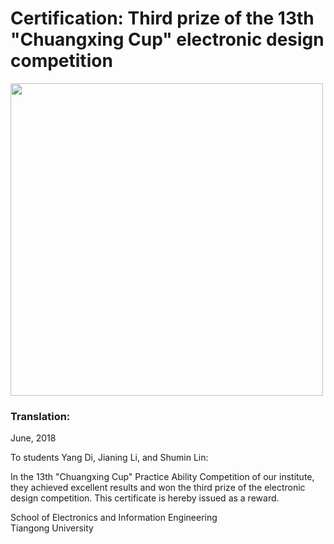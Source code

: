 # Certification:  Third prize of the 13th "Chuangxing Cup" electronic design competition

<img src="https://github.com/Ericdiii/PhD-Application/blob/main/image/Chuangxing_Cup.jpg" height="500"/> 


### Translation:


June, 2018</br>

To students Yang Di, Jianing Li, and Shumin Lin:</br>

In the 13th "Chuangxing Cup" Practice Ability Competition of our institute, they achieved excellent results and won the third prize of the electronic design competition. This certificate is hereby issued as a reward.</br>

School of Electronics and Information Engineering</br>
Tiangong University
